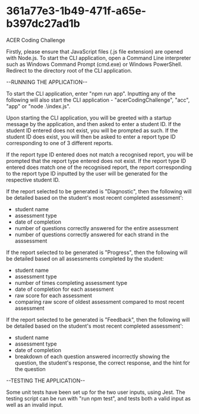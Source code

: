 # 361a77e3-1b49-471f-a65e-b397dc27ad1b
ACER Coding Challenge

Firstly, please ensure that JavaScript files (.js file extension) are opened with Node.js.
To start the CLI application, open a Command Line interpreter such as Windows Command Prompt (cmd.exe) or Windows PowerShell.
Redirect to the directory root of the CLI application.

--RUNNING THE APPLICATION--

To start the CLI application, enter "npm run app".
Inputting any of the following will also start the CLI application - "acerCodingChallenge", "acc", "app" or "node .\index.js".

Upon starting the CLI application, you will be greeted with a startup message by the application, and then asked to enter a student ID.
If the student ID entered does not exist, you will be prompted as such.
If the student ID does exist, you will then be asked to enter a report type ID corresponding to one of 3 different reports.

If the report type ID entered does not match a recognised report, you will be prompted that the report type entered does not exist.
If the report type ID entered does match one of the recognised report, the report corresponding to the report type ID inputted by the user will be generated for the respective student ID.

If the report selected to be generated is "Diagnostic", then the following will be detailed based on the student's most recent completed assessment':
- student name 
- assessment type
- date of completion
- number of questions correctly answered for the entire assessment
- number of questions correctly answered for each strand in the asssessment

If the report selected to be generated is "Progress", then the following will be detailed based on all assessments completed by the student:
- student name
- assessment type
- number of times completing assessment type
- date of completion for each assessment
- raw score for each assessment
- comparing raw score of oldest assessment compared to most recent assessment

If the report selected to be generated is "Feedback", then the following will be detailed based on the student's most recent completed assessment':
- student name
- assessment type
- date of completion
- breakdown of each question answered incorrectly showing the question, the student's response, the correct response, and the hint for the question

--TESTING THE APPLICATION--

Some unit tests have been set up for the two user inputs, using Jest. The testing script can be run with "run npm test", and tests both a valid input as well as an invalid input.